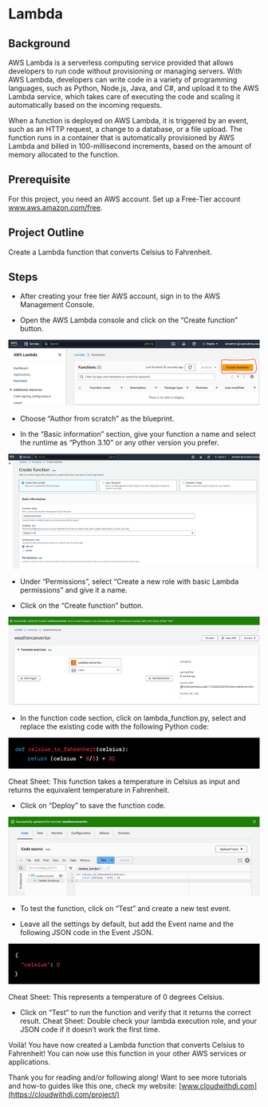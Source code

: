 # Lambda
 
## Background

AWS Lambda is a serverless computing service provided that allows developers to run code without provisioning or managing servers. With AWS Lambda, developers can write code in a variety of programming languages, such as Python, Node.js, Java, and C#, and upload it to the AWS Lambda service, which takes care of executing the code and scaling it automatically based on the incoming requests.

When a function is deployed on AWS Lambda, it is triggered by an event, such as an HTTP request, a change to a database, or a file upload. The function runs in a container that is automatically provisioned by AWS Lambda and billed in 100-millisecond increments, based on the amount of memory allocated to the function.

## Prerequisite

For this project, you need an AWS account. Set up a Free-Tier account www.aws.amazon.com/free.

## Project Outline

Create a Lambda function that converts Celsius to Fahrenheit.

## Steps

-	After creating your free tier AWS account, sign in to the AWS Management Console.

-	Open the AWS Lambda console and click on the “Create function” button.

![Alt text](image.png)
 
-	Choose “Author from scratch” as the blueprint.

-	In the “Basic information” section, give your function a name and select the runtime as “Python 3.10” or any other version you prefer.

![Alt text](image-1.png)

-	Under “Permissions”, select “Create a new role with basic Lambda permissions” and give it a name.

-	Click on the “Create function” button.

![Alt text](image-2.png)
 
-	In the function code section, click on lambda_function.py, select and replace the existing code with the following Python code:

![Alt text](image-3.png)
 
Cheat Sheet: This function takes a temperature in Celsius as input and returns the equivalent temperature in Fahrenheit.

-	Click on “Deploy” to save the function code.

![Alt text](image-4.png)
 
-	To test the function, click on “Test” and create a new test event.

-	Leave all the settings by default, but add the Event name and the following JSON code in the Event JSON.
 
 ![Alt text](image-5.png)
 
Cheat Sheet: This represents a temperature of 0 degrees Celsius.

-	Click on “Test” to run the function and verify that it returns the correct result.
Cheat Sheet: Double check your lambda execution role, and your JSON code if it doesn’t work the first time.

Voilà! You have now created a Lambda function that converts Celsius to Fahrenheit! You can now use this function in your other AWS services or applications.

Thank you for reading and/or following along! 
Want to see more tutorials and how-to guides like this one, check my website: [www.cloudwithdj.com](https://cloudwithdj.com/project/) 




